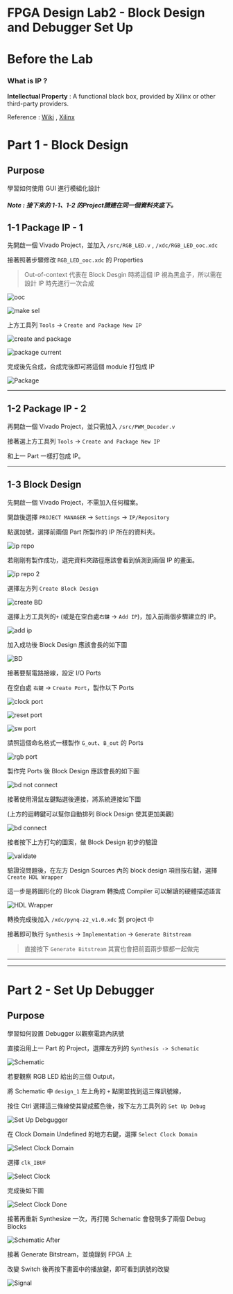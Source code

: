 FPGA Design Lab2 - Block Design and Debugger Set Up
===================

# Before the Lab

### What is IP ?

**Intellectual Property** : A functional black box, provided by Xilinx or other third-party providers.

Reference : [Wiki](https://zh.wikipedia.org/wiki/%E5%8D%8A%E5%AF%BC%E4%BD%93IP%E6%A0%B8) ,  [Xilinx](https://www.xilinx.com/products/intellectual-property.html)

# Part 1 - Block Design

## Purpose

學習如何使用 GUI 進行模組化設計

##### Note : 接下來的 1-1、1-2 的Project請建在同一個資料夾底下。

## 1-1 Package IP - 1

先開啟一個 Vivado Project，並加入 `/src/RGB_LED.v` , `/xdc/RGB_LED_ooc.xdc`

接著照著步驟修改 `RGB_LED_ooc.xdc` 的 Properties

> Out-of-context 代表在 Block Desgin 時將這個 IP 視為黑盒子，所以需在設計 IP 時先進行一次合成

![ooc](images/properties.jpg)

![make sel](images/make_selection.jpg)


上方工具列 `Tools` -> `Create and Package New IP`

![create and package](images/tool.jpg)

![package current](images/package_current.jpg)

完成後先合成，合成完後即可將這個 module 打包成 IP

![Package](images/package.jpg)

------

## 1-2 Package IP - 2

再開啟一個 Vivado Project，並只需加入 `/src/PWM_Decoder.v`

接著選上方工具列 `Tools` -> `Create and Package New IP`

和上一 Part 一樣打包成 IP。

-------

## 1-3 Block Design

先開啟一個 Vivado Project，不需加入任何檔案。

開啟後選擇 `PROJECT MANAGER` -> `Settings` -> `IP/Repository`

點選加號，選擇前兩個 Part 所製作的 IP 所在的資料夾。

![ip repo](images/ip_repo.jpg)

若剛剛有製作成功，選完資料夾路徑應該會看到偵測到兩個 IP 的畫面。

![ip repo 2](images/ip_repo2.jpg)

選擇左方列 `Create Block Design`

![create BD](images/create_BD.jpg)

選擇上方工具列的`+` (或是在空白處`右鍵` -> `Add IP`)，加入前兩個步驟建立的 IP。

![add ip](images/add_ip.jpg)

加入成功後 Block Design 應該會長的如下圖

![BD](images/BD_init.jpg)

接著要幫電路接線，設定 I/O Ports

在空白處 `右鍵` -> `Create Port`，製作以下 Ports

![clock port](images/clock_port.jpg)

![reset port](images/reset_port.jpg)

![sw port](images/sw_port.jpg)

請照這個命名格式一樣製作 `G_out`、`B_out` 的 Ports

![rgb port](images/rgb_port.jpg)

製作完 Ports 後 Block Design 應該會長的如下圖

![bd not connect](images/BD_not_connect.jpg)

接著使用滑鼠左鍵點選後連接，將系統連接如下圖

(上方的迴轉鍵可以幫你自動排列 Block Design 使其更加美觀)

![bd connect](images/BD_connect.jpg)

接者按下上方打勾的圖案，做 Block Design 初步的驗證

![validate](images/validate_design.jpg)

驗證沒問題後，在左方 Design Sources 內的 block design 項目按右鍵，選擇 `Create HDL Wrapper`

這一步是將圖形化的 Blcok Diagram 轉換成 Compiler 可以解讀的硬體描述語言

![HDL Wrapper](images/create_hdl.jpg)

轉換完成後加入 `/xdc/pynq-z2_v1.0.xdc` 到 project 中

接著即可執行 `Synthesis` -> `Implementation` -> `Generate Bitstream`

> 直接按下 `Generate Bitstream` 其實也會把前面兩步驟都一起做完

------
------

# Part 2 - Set Up Debugger

## Purpose

學習如何設置 Debugger 以觀察電路內訊號

直接沿用上一 Part 的 Project，選擇左方列的 `Synthesis -> Schematic`

![Schematic](images/schematic.jpg)

若要觀察 RGB LED 給出的三個 Output，

將 Schematic 中 `design_1` 左上角的 `+` 點開並找到這三條訊號線，

按住 Ctrl 選擇這三條線使其變成藍色後，按下左方工具列的 `Set Up Debug`

![Set Up Debgugger](images/set_up_debugger.jpg)

在 Clock Domain Undefined 的地方右鍵，選擇 `Select Clock Domain`

![Select Clock Domain](images/sel_clk_domain.jpg)

選擇 `clk_IBUF`

![Select Clock](images/sel_clk.jpg)

完成後如下圖

![Select Clock Done](images/sel_clk_done.jpg)

接著再重新 Synthesize 一次，再打開 Schematic 會發現多了兩個 Debug Blocks

![Schematic After](images/schematic_after.jpg)

接著 Generate Bitstream，並燒錄到 FPGA 上

改變 Switch 後再按下畫面中的播放鍵，即可看到訊號的改變

![Signal](images/signal.jpg)
